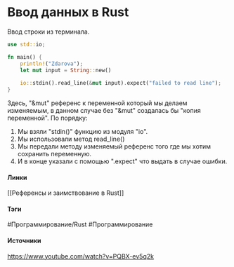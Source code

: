 # Ввод данных в Rust
Ввод строки из терминала.
```rust
use std::io;

fn main() {
	println!("Zdarova");
	let mut input = String::new()
	
	io::stdin().read_line(&mut input).expect("failed to read line");
}
```
Здесь, "&mut" референс к переменной который мы делаем изменяемым, в данном случае без "&mut" создалась бы "копия переменной".
По порядку:
1. Мы взяли "stdin()" функцию из модуля "io".
2. Мы использовали метод read_line()
3. Мы передали методу изменяемый референс того где мы хотим сохранить переменную.
4. И в конце указали с помощью ".expect" что выдать в случае ошибки.
#### Линки
 [[Референсы и заимствование в Rust]]
#### Тэги
 #Программирование/Rust 
 #Программирование 
#### Источники
 https://www.youtube.com/watch?v=PQBX-ev5q2k